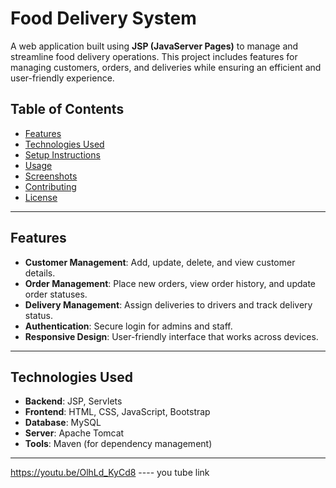 # Food Delivery System

A web application built using **JSP (JavaServer Pages)** to manage and streamline food delivery operations. This project includes features for managing customers, orders, and deliveries while ensuring an efficient and user-friendly experience.

## Table of Contents

- [Features](#features)
- [Technologies Used](#technologies-used)
- [Setup Instructions](#setup-instructions)
- [Usage](#usage)
- [Screenshots](#screenshots)
- [Contributing](#contributing)
- [License](#license)

---

## Features

- **Customer Management**: Add, update, delete, and view customer details.
- **Order Management**: Place new orders, view order history, and update order statuses.
- **Delivery Management**: Assign deliveries to drivers and track delivery status.
- **Authentication**: Secure login for admins and staff.
- **Responsive Design**: User-friendly interface that works across devices.

---

## Technologies Used

- **Backend**: JSP, Servlets
- **Frontend**: HTML, CSS, JavaScript, Bootstrap
- **Database**: MySQL
- **Server**: Apache Tomcat
- **Tools**: Maven (for dependency management)

---



https://youtu.be/OlhLd_KyCd8  ---- you tube link 
